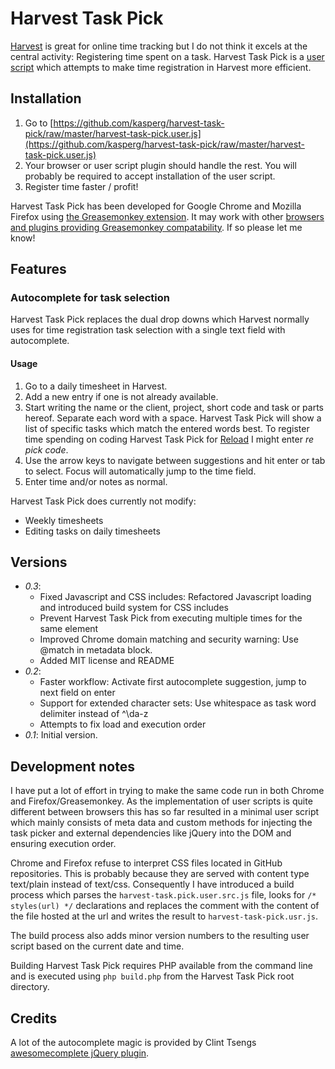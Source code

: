 # Harvest Task Pick

[Harvest](http://www.getharvest.com/) is great for online time tracking but I do not think it excels at the central activity: Registering time spent on a task. Harvest Task Pick is a [user script](http://wiki.greasespot.net/User_script "Definition of user script") which attempts to make time registration in Harvest more efficient.

## Installation

1. Go to [https://github.com/kasperg/harvest-task-pick/raw/master/harvest-task-pick.user.js](https://github.com/kasperg/harvest-task-pick/raw/master/harvest-task-pick.user.js)
2. Your browser or user script plugin should handle the rest. You will probably be required to accept installation of the user script.
3. Register time faster / profit!

Harvest Task Pick has been developed for Google Chrome and Mozilla Firefox using [the Greasemonkey extension](https://addons.mozilla.org/en-US/firefox/addon/greasemonkey/). It may work with other [browsers and plugins providing Greasemonkey compatability](http://en.wikipedia.org/wiki/Greasemonkey#Equivalents_for_other_browsers). If so please let me know!

## Features

### Autocomplete for task selection

Harvest Task Pick replaces the dual drop downs which Harvest normally uses for time registration task selection with a single text field with autocomplete.

#### Usage

1. Go to a daily timesheet in Harvest.
2. Add a new entry if one is not already available.
3. Start writing the name or the client, project, short code and task or parts hereof. Separate each word with a space. Harvest Task Pick will show a list of specific tasks which match the entered words best. To register time spending on coding Harvest Task Pick for [Reload](http://reload.dk) I might enter *re pick code*.
5. Use the arrow keys to navigate between suggestions and hit enter or tab to select. Focus will automatically jump to the time field.
6. Enter time and/or notes as normal.

Harvest Task Pick does currently not modify:

- Weekly timesheets
- Editing tasks on daily timesheets

## Versions 

- *0.3*:
  - Fixed Javascript and CSS includes: Refactored Javascript loading and introduced build system for CSS includes
  - Prevent Harvest Task Pick from executing multiple times for the same element
  - Improved Chrome domain matching and security warning: Use @match in metadata block.
  - Added MIT license and README
- *0.2*:
  - Faster workflow: Activate first autocomplete suggestion, jump to next field on enter
  - Support for extended character sets: Use whitespace as task word delimiter instead of ^\da-z
  - Attempts to fix load and execution order
- *0.1*: Initial version. 

## Development notes

I have put a lot of effort in trying to make the same code run in both Chrome and Firefox/Greasemonkey. As the implementation of user scripts is quite different between browsers this has so far resulted in a minimal user script which mainly consists of meta data and custom methods for injecting the task picker and external dependencies like jQuery into the DOM and ensuring execution order.

Chrome and Firefox refuse to interpret CSS files located in GitHub repositories. This is probably because they are served with  content type text/plain instead of text/css. Consequently I have introduced a build process which parses the `harvest-task.pick.user.src.js` file, looks for `/* styles(url) */` declarations and replaces the comment with the content of the file hosted at the url and writes the result to `harvest-task-pick.usr.js`.

The build process also adds minor version numbers to the resulting user script based on the current date and time.

Building Harvest Task Pick requires PHP available from the command line and is executed using `php build.php` from the Harvest Task Pick root directory.

## Credits

A lot of the autocomplete magic is provided by Clint Tsengs [awesomecomplete jQuery plugin](https://github.com/clint-tseng/awesomecomplete).
